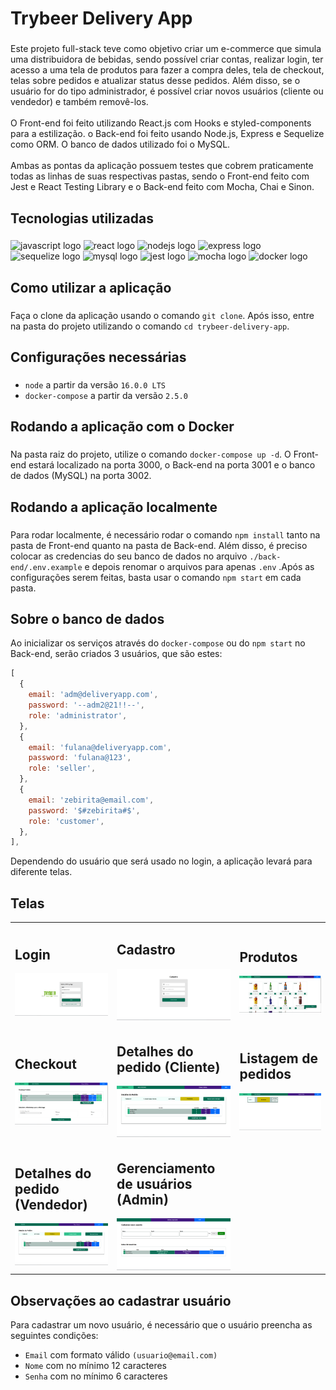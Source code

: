 <h1 align="left">Trybeer Delivery App</h1>

###

<p align="left">Este projeto full-stack teve como objetivo criar um e-commerce que simula uma distribuidora de bebidas, sendo possível criar contas, realizar login, ter acesso a uma tela de produtos para fazer a compra deles, tela de checkout, telas sobre pedidos e atualizar status desse pedidos. Além disso, se o usuário for do tipo administrador, é possível criar novos usuários (cliente ou vendedor) e também removê-los.<br><br>O Front-end foi feito utilizando React.js com Hooks e styled-components para a estilização. o Back-end foi feito usando Node.js, Express e Sequelize como ORM. O banco de dados utilizado foi o MySQL.<br><br>Ambas as pontas da aplicação possuem testes que cobrem praticamente todas as linhas de suas respectivas pastas, sendo o Front-end feito com Jest e React Testing Library e o Back-end feito com Mocha, Chai e Sinon.</p>

###

<h2 align="left">Tecnologias utilizadas</h2>

###

<div align="left">
  <img src="https://cdn.jsdelivr.net/gh/devicons/devicon/icons/javascript/javascript-original.svg" height="50" width="62" alt="javascript logo"  />
  <img src="https://cdn.jsdelivr.net/gh/devicons/devicon/icons/react/react-original.svg" height="50" width="62" alt="react logo"  />
  <img src="https://cdn.jsdelivr.net/gh/devicons/devicon/icons/nodejs/nodejs-original.svg" height="50" width="62" alt="nodejs logo"  />
  <img src="https://cdn.jsdelivr.net/gh/devicons/devicon/icons/express/express-original.svg" height="50" width="62" alt="express logo"  />
  <img src="https://cdn.jsdelivr.net/gh/devicons/devicon/icons/sequelize/sequelize-original.svg" height="50" width="62" alt="sequelize logo"  />
  <img src="https://cdn.jsdelivr.net/gh/devicons/devicon/icons/mysql/mysql-original.svg" height="50" width="62" alt="mysql logo"  />
  <img src="https://cdn.jsdelivr.net/gh/devicons/devicon/icons/jest/jest-plain.svg" height="50" width="62" alt="jest logo"  />
  <img src="https://cdn.jsdelivr.net/gh/devicons/devicon/icons/mocha/mocha-plain.svg" height="50" width="62" alt="mocha logo"  />
  <img src="https://cdn.jsdelivr.net/gh/devicons/devicon/icons/docker/docker-original-wordmark.svg" height="50" width="62" alt="docker logo"  />
</div>

###

<h2 align="left">Como utilizar a aplicação</h2>

###

Faça o clone da aplicação usando o comando `git clone`. Após isso, entre na pasta do projeto utilizando o comando `cd trybeer-delivery-app`.

###

<h2 align="left">Configurações necessárias</h2>

###

- `node` a partir da versão `16.0.0 LTS`
- `docker-compose` a partir da versão `2.5.0`

###

<h2 align="left">Rodando a aplicação com o Docker</h2>

###

Na pasta raiz do projeto, utilize o comando `docker-compose up -d`. O Front-end estará localizado na porta 3000, o Back-end na porta 3001 e o banco de dados (MySQL) na porta 3002.

###

<h2 align="left">Rodando a aplicação localmente</h2>

###

Para rodar localmente, é necessário rodar o comando `npm install` tanto na pasta de Front-end quanto na pasta de Back-end. Além disso, é preciso colocar as credencias do seu banco de dados no arquivo `./back-end/.env.example` e depois renomar o arquivos para apenas `.env` .Após as configurações serem feitas, basta usar o comando `npm start` em cada pasta.

###

<h2 align="left">Sobre o banco de dados</h2>

Ao inicializar os serviços através do `docker-compose` ou do `npm start` no Back-end, serão criados 3 usuários, que são estes:

```JavaScript
[
  {
    email: 'adm@deliveryapp.com',
    password: '--adm2@21!!--',
    role: 'administrator',
  },
  {
    email: 'fulana@deliveryapp.com',
    password: 'fulana@123',
    role: 'seller',
  },
  {
    email: 'zebirita@email.com',
    password: '$#zebirita#$',
    role: 'customer',
  },
],
```

Dependendo do usuário que será usado no login, a aplicação levará para diferente telas.

###

<h2 align="left">Telas</h2>

<table>
  <tr>
    <td width="300px">
      <h2>Login</h2>
      <img src="./images/login.png" alt="login-preview" />
    </td>
    <td width="300px">
      <h2>Cadastro</h2>
      <img src="./images/register.png" alt="register-preview" />
    </td>
    <td width="300px">
      <h2>Produtos</h2>
      <img src="./images/products.png" alt="products-preview" />
    </td>
  </tr>
  <tr>
    <td  width="300px">
      <h2>Checkout</h2>
      <img src="./images/checkout.png" alt="checkout-preview" />
    </td>
    <td width="300px">
      <h2>Detalhes do pedido (Cliente)</h2>
      <img src="./images/order-details.png" alt="order-details-preview" />
    </td>
    <td width="300px">
      <h2>Listagem de pedidos</h2>
      <img src="./images/orders.png" alt="orders-preview" />
    </td>
  </tr>
  <tr>
    <td width="300px">
      <h2>Detalhes do pedido (Vendedor)</h2>
      <img src="./images/seller-order-details.png" alt="seller-order-details-preview" />
    </td>
    <td width="300px">
      <h2>Gerenciamento de usuários (Admin)</h2>
      <img src="./images/admin.png" alt="admin-preview" />
    </td>
  </tr>
</table>

###

<h2 align="left">Observações ao cadastrar usuário</h2>

Para cadastrar um novo usuário, é necessário que o usuário preencha as seguintes condições:

- `Email` com formato válido ```(usuario@email.com)```
- `Nome` com no mínimo 12 caracteres
- `Senha` com no mínimo 6 caracteres
